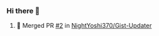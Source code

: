 ### Hi there 👋

<!--START_SECTION:activity-->
1. 🎉 Merged PR [#2](https://github.com/NightYoshi370/Gist-Updater/pull/2) in [NightYoshi370/Gist-Updater](https://github.com/NightYoshi370/Gist-Updater)
<!--END_SECTION:activity-->

<!--
**SetiZ/SetiZ** is a ✨ _special_ ✨ repository because its `README.md` (this file) appears on your GitHub profile.

Here are some ideas to get you started:

- 🔭 I’m currently working on ...
- 🌱 I’m currently learning ...
- 👯 I’m looking to collaborate on ...
- 🤔 I’m looking for help with ...
- 💬 Ask me about ...
- 📫 How to reach me: ...
- 😄 Pronouns: ...
- ⚡ Fun fact: ...
-->
